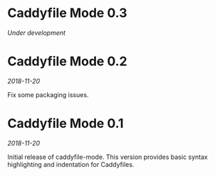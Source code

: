 # Caddyfile Mode 0.3

*Under development*


# Caddyfile Mode 0.2

*2018-11-20*

Fix some packaging issues.


# Caddyfile Mode 0.1

*2018-11-20*

Initial release of caddyfile-mode. This version provides basic syntax
highlighting and indentation for Caddyfiles.

